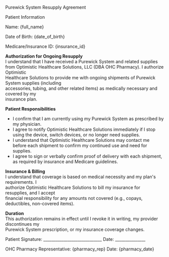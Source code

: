 Purewick System Resupply Agreement  

Patient Information  

Name: {full_name}  

Date of Birth: {date_of_birth}  

Medicare/Insurance ID: {insurance_id}  


**Authorization for Ongoing Resupply**  
I understand that I have received a Purewick System and related supplies  
from Optimistic Healthcare Solutions, LLC (DBA OHC Pharmacy). I authorize Optimistic  
Healthcare Solutions to provide me with ongoing shipments of Purewick System supplies (including  
accessories, tubing, and other related items) as medically necessary and covered by my  
insurance plan.  


**Patient Responsibilities**  
- I confirm that I am currently using my Purewick System as prescribed by my physician.  
- I agree to notify Optimistic Healthcare Solutions immediately if I stop using the device, switch devices, or no longer need supplies.  
- I understand that Optimistic Healthcare Solutions may contact me before each shipment to confirm my continued use and need for supplies.  
- I agree to sign or verbally confirm proof of delivery with each shipment, as required by insurance and Medicare guidelines.  


**Insurance & Billing**  
I understand that coverage is based on medical necessity and my plan's requirements. I  
authorize Optimistic Healthcare Solutions to bill my insurance for resupplies, and I accept  
financial responsibility for any amounts not covered (e.g., copays, deductibles, non-covered items).  


**Duration**  
This authorization remains in effect until I revoke it in writing, my provider discontinues my  
Purewick System prescription, or my insurance coverage changes.  


Patient Signature: _____________________________    Date: _______________  

OHC Pharmacy Representative: {pharmacy_rep}    Date: {pharmacy_date}  
